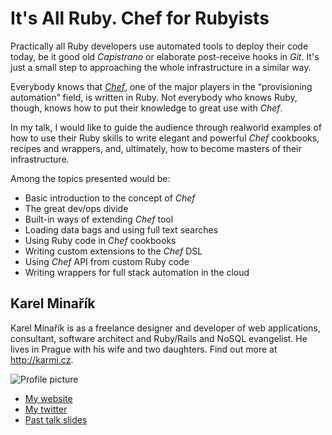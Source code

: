 # It's All Ruby. Chef for Rubyists

Practically all Ruby developers use automated tools to deploy their code today, be it good old _Capistrano_
or elaborate post-receive hooks in _Git_. It's just a small step to approaching the whole infrastructure
in a similar way.

Everybody knows that [_Chef_](http://wiki.opscode.com/display/chef/Home), one of the major players in the
“provisioning automation” field, is written in Ruby.
Not everybody who knows Ruby, though, knows how to put their knowledge to great use with _Chef_.

In my talk, I would like to guide the audience through realworld examples of how to use their Ruby skills
to write elegant and powerful _Chef_ cookbooks, recipes and wrappers, and, ultimately, how to become masters
of their infrastructure.

Among the topics presented would be:

* Basic introduction to the concept of _Chef_
* The great dev/ops divide
* Built-in ways of extending _Chef_ tool
* Loading data bags and using full text searches
* Using Ruby code in _Chef_ cookbooks
* Writing custom extensions to the _Chef_ DSL
* Using _Chef_ API from custom Ruby code
* Writing wrappers for full stack automation in the cloud


## Karel Minařík

Karel Minařík is as a freelance designer and developer of web applications, consultant, software architect and
Ruby/Rails and NoSQL evangelist. He lives in Prague with his wife and two daughters. Find out more at <http://karmi.cz>.

![Profile picture](https://github.com/karmi/call-for-proposals/raw/chef-for-rubyists/karmi-chef-for-rubyists/profile_picture.jpg)

- [My website](http://karmi.cz)
- [My twitter](https://twitter.com/#!/karmiq)
- [Past talk slides](http://slideshare.net/karmi)
